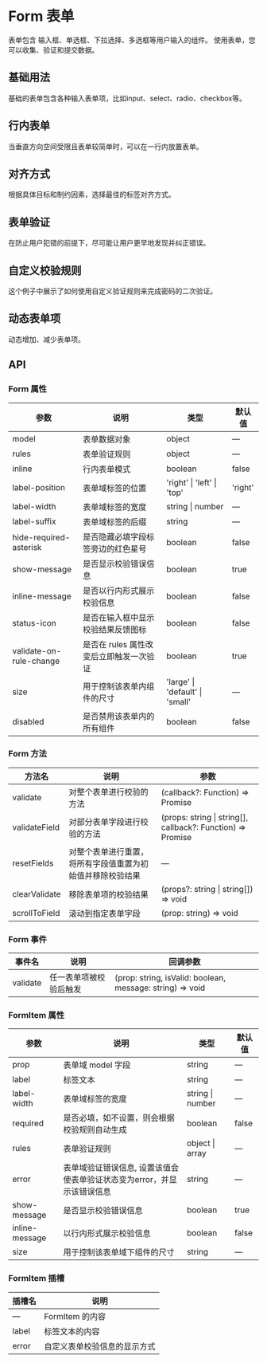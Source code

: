# Form 表单

表单包含 输入框、单选框、下拉选择、多选框等用户输入的组件。 使用表单，您可以收集、验证和提交数据。

## 基础用法

基础的表单包含各种输入表单项，比如input、select、radio、checkbox等。

<demo src="../demos/form/form-01-base.vue"></demo>

## 行内表单

当垂直方向空间受限且表单较简单时，可以在一行内放置表单。

<demo src="../demos/form/form-02-inline.vue"></demo>

## 对齐方式

根据具体目标和制约因素，选择最佳的标签对齐方式。

<demo src="../demos/form/form-03-align.vue"></demo>

## 表单验证

在防止用户犯错的前提下，尽可能让用户更早地发现并纠正错误。

<demo src="../demos/form/form-04-validate.vue"></demo>

## 自定义校验规则

这个例子中展示了如何使用自定义验证规则来完成密码的二次验证。

<demo src="../demos/form/form-05-custom-validate.vue"></demo>

## 动态表单项

动态增加、减少表单项。

<demo src="../demos/form/form-06-dynamic.vue"></demo>

## API

### Form 属性

| 参数 | 说明 | 类型 | 默认值 |
| --- | --- | --- | --- |
| model | 表单数据对象 | object | — |
| rules | 表单验证规则 | object | — |
| inline | 行内表单模式 | boolean | false |
| label-position | 表单域标签的位置 | 'right' \| 'left' \| 'top' | 'right' |
| label-width | 表单域标签的宽度 | string \| number | — |
| label-suffix | 表单域标签的后缀 | string | — |
| hide-required-asterisk | 是否隐藏必填字段标签旁边的红色星号 | boolean | false |
| show-message | 是否显示校验错误信息 | boolean | true |
| inline-message | 是否以行内形式展示校验信息 | boolean | false |
| status-icon | 是否在输入框中显示校验结果反馈图标 | boolean | false |
| validate-on-rule-change | 是否在 rules 属性改变后立即触发一次验证 | boolean | true |
| size | 用于控制该表单内组件的尺寸 | 'large' \| 'default' \| 'small' | — |
| disabled | 是否禁用该表单内的所有组件 | boolean | false |

### Form 方法

| 方法名 | 说明 | 参数 |
| --- | --- | --- |
| validate | 对整个表单进行校验的方法 | (callback?: Function) => Promise |
| validateField | 对部分表单字段进行校验的方法 | (props: string \| string[], callback?: Function) => Promise |
| resetFields | 对整个表单进行重置，将所有字段值重置为初始值并移除校验结果 | — |
| clearValidate | 移除表单项的校验结果 | (props?: string \| string[]) => void |
| scrollToField | 滚动到指定表单字段 | (prop: string) => void |

### Form 事件

| 事件名 | 说明 | 回调参数 |
| --- | --- | --- |
| validate | 任一表单项被校验后触发 | (prop: string, isValid: boolean, message: string) => void |

### FormItem 属性

| 参数 | 说明 | 类型 | 默认值 |
| --- | --- | --- | --- |
| prop | 表单域 model 字段 | string | — |
| label | 标签文本 | string | — |
| label-width | 表单域标签的宽度 | string \| number | — |
| required | 是否必填，如不设置，则会根据校验规则自动生成 | boolean | false |
| rules | 表单验证规则 | object \| array | — |
| error | 表单域验证错误信息, 设置该值会使表单验证状态变为error，并显示该错误信息 | string | — |
| show-message | 是否显示校验错误信息 | boolean | true |
| inline-message | 以行内形式展示校验信息 | boolean | false |
| size | 用于控制该表单域下组件的尺寸 | string | — |

### FormItem 插槽

| 插槽名 | 说明 |
| --- | --- |
| — | FormItem 的内容 |
| label | 标签文本的内容 |
| error | 自定义表单校验信息的显示方式 | 